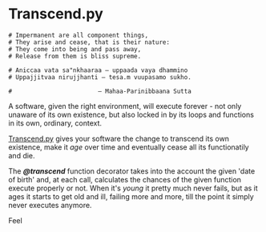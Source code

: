 # Transcend.py

    # Impermanent are all component things,
    # They arise and cease, that is their nature:
    # They come into being and pass away,
    # Release from them is bliss supreme.
    
    # Aniccaa vata sa"nkhaaraa — uppaada vaya dhammino
    # Uppajjitvaa nirujjhanti — tesa.m vuupasamo sukho.
    
    #                        — Mahaa-Parinibbaana Sutta


A software, given the right environment, will execute forever - not only unaware of its own existence, but also locked in by its loops and functions in its own, ordinary, context.


[Transcend.py](https://github.com/vapordecachoeira/transcend.git) gives your software the change to transcend its own existence, make it _age_ over time and eventually cease all its functionatily and die.


The _**@transcend**_ function decorator takes into the account the given 'date of birth' and, at each call, calculates the chances of the given function execute properly or not. When it's _young_ it pretty much never fails, but as it ages it starts to get old and ill, failing more and more, till the point it simply never executes anymore.


Feel
